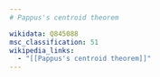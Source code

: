 ```yaml
---
# Pappus's centroid theorem

wikidata: Q845088
msc_classification: 51
wikipedia_links:
  - "[[Pappus's centroid theorem]]"
---
```

